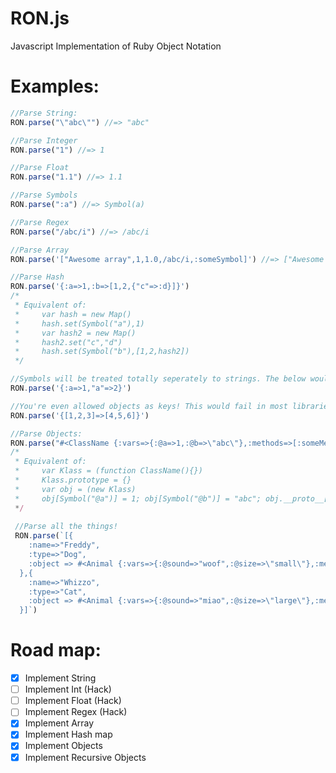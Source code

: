 # RON.js
Javascript Implementation of Ruby Object Notation

# Examples:

```js
//Parse String:
RON.parse("\"abc\"") //=> "abc"

//Parse Integer
RON.parse("1") //=> 1

//Parse Float
RON.parse("1.1") //=> 1.1

//Parse Symbols
RON.parse(":a") //=> Symbol(a)

//Parse Regex
RON.parse("/abc/i") //=> /abc/i

//Parse Array
RON.parse('["Awesome array",1,1.0,/abc/i,:someSymbol]') //=> ["Awesome array",1,1.0,/abc/i,Symbol(someSymbol)]

//Parse Hash
RON.parse('{:a=>1,:b=>[1,2,{"c"=>:d}]}')
/*
 * Equivalent of: 
 *     var hash = new Map()
 *     hash.set(Symbol("a"),1)
 *     var hash2 = new Map()
 *     hash2.set("c","d")
 *     hash.set(Symbol("b"),[1,2,hash2])
 */

//Symbols will be treated totally seperately to strings. The below would fail in Opal, but not in RON:
RON.parse('{:a=>1,"a"=>2}')

//You're even allowed objects as keys! This would fail in most libraries, but not in RON:
RON.parse('{[1,2,3]=>[4,5,6]}')

//Parse Objects:
RON.parse("#<ClassName {:vars=>{:@a=>1,:@b=>\"abc\"},:methods=>[:someMethod]}>")
/*
 * Equivalent of: 
 *     var Klass = (function ClassName(){})
 *     Klass.prototype = {}
 *     var obj = (new Klass)
 *     obj[Symbol("@a")] = 1; obj[Symbol("@b")] = "abc"; obj.__proto__[Symbol("@someMethod")] = function(){/*[Ruby]*/}
 */
 
 //Parse all the things!
 RON.parse(`[{
    :name=>"Freddy",
    :type=>"Dog",
    :object => #<Animal {:vars=>{:@sound=>"woof",:@size=>\"small\"},:methods=>[:bark]}>
  },{
    :name=>"Whizzo",
    :type=>"Cat",
    :object => #<Animal {:vars=>{:@sound=>"miao",:@size=>\"large\"},:methods=>[:miao]}>
  }]`)
```

# Road map:
* [x] Implement String
* [ ] Implement Int   (Hack)
* [ ] Implement Float (Hack)
* [ ] Implement Regex (Hack)
* [x] Implement Array
* [x] Implement Hash map
* [x] Implement Objects
* [x] Implement Recursive Objects
